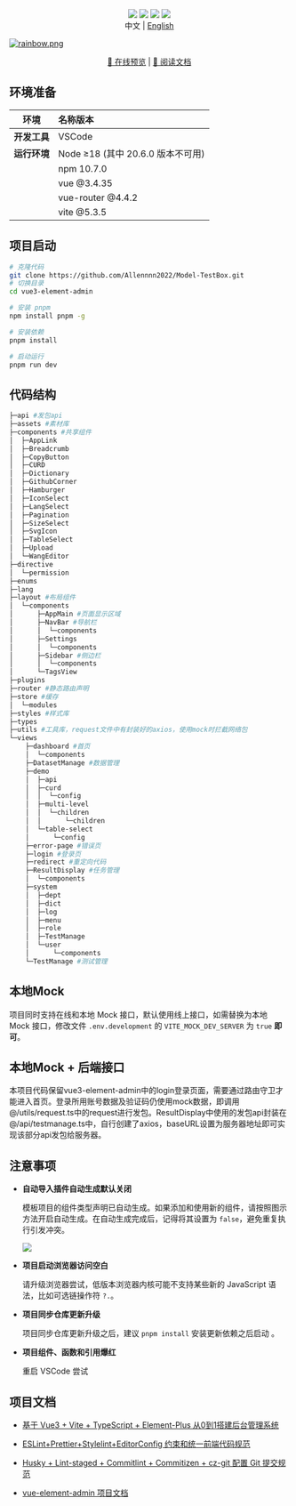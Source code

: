 <div align="center">
    <img src="https://img.shields.io/badge/Vue-3.4.29-brightgreen.svg"/>
    <img src="https://img.shields.io/badge/Vite-5.3.1-green.svg"/>
    <img src="https://img.shields.io/badge/Element Plus-2.7.5-blue.svg"/>
    <img src="https://img.shields.io/badge/license-MIT-green.svg"/>
    <div align="center"> 中文 | <a href="./README.en-US.md">English</div>
</div>

![](https://foruda.gitee.com/images/1708618984641188532/a7cca095_716974.png "rainbow.png")

<div align="center">
  <a target="_blank" href="http://vue3.youlai.tech">👀 在线预览</a> |  <a target="_blank" href="https://juejin.cn/post/7228990409909108793">📖 阅读文档</a>  
</div>

## 环境准备

| 环境                 | 名称版本                                                     | 
| -------------------- | :----------------------------------------------------------- | 
| **开发工具**         | VSCode    | 
| **运行环境**         | Node ≥18 (其中 20.6.0 版本不可用)  | 
|                     | npm 10.7.0    |
|                     | vue @3.4.35 |
|                     |  vue-router @4.4.2 |
|                     | vite @5.3.5 |


## 项目启动

```bash
# 克隆代码
git clone https://github.com/Allennnn2022/Model-TestBox.git
# 切换目录
cd vue3-element-admin

# 安装 pnpm
npm install pnpm -g

# 安装依赖
pnpm install

# 启动运行
pnpm run dev
```



## 代码结构

```bash
├─api #发包api
├─assets #素材库
├─components #共享组件
│  ├─AppLink
│  ├─Breadcrumb
│  ├─CopyButton
│  ├─CURD
│  ├─Dictionary
│  ├─GithubCorner
│  ├─Hamburger
│  ├─IconSelect
│  ├─LangSelect
│  ├─Pagination
│  ├─SizeSelect
│  ├─SvgIcon
│  ├─TableSelect
│  ├─Upload
│  └─WangEditor
├─directive
│  └─permission 
├─enums
├─lang
├─layout #布局组件
│  └─components
│      ├─AppMain #页面显示区域
│      ├─NavBar #导航栏
│      │  └─components
│      ├─Settings
│      │  └─components
│      ├─Sidebar #侧边栏
│      │  └─components
│      └─TagsView
├─plugins
├─router #静态路由声明
├─store #缓存
│  └─modules
├─styles #样式库
├─types
├─utils #工具库，request文件中有封装好的axios，使用mock时拦截网络包
└─views
    ├─dashboard #首页
    │  └─components
    ├─DatasetManage #数据管理
    ├─demo 
    │  ├─api
    │  ├─curd
    │  │  └─config
    │  ├─multi-level
    │  │  └─children
    │  │      └─children
    │  └─table-select
    │      └─config
    ├─error-page #错误页
    ├─login #登录页
    ├─redirect #重定向代码
    ├─ResultDisplay #任务管理
    │  └─components
    ├─system 
    │  ├─dept
    │  ├─dict
    │  ├─log
    │  ├─menu
    │  ├─role
    │  ├─TestManage
    │  └─user
    │      └─components
    └─TestManage #测试管理
```
## 本地Mock

项目同时支持在线和本地 Mock 接口，默认使用线上接口，如需替换为本地 Mock 接口，修改文件 `.env.development` 的 `VITE_MOCK_DEV_SERVER` 为  `true` **即可**。
## 本地Mock + 后端接口

本项目代码保留vue3-element-admin中的login登录页面，需要通过路由守卫才能进入首页。登录所用账号数据及验证码仍使用mock数据，即调用@/utils/request.ts中的request进行发包。ResultDisplay中使用的发包api封装在@/api/testmanage.ts中，自行创建了axios，baseURL设置为服务器地址即可实现该部分api发包给服务器。

## 注意事项

- **自动导入插件自动生成默认关闭**

  模板项目的组件类型声明已自动生成。如果添加和使用新的组件，请按照图示方法开启自动生成。在自动生成完成后，记得将其设置为 `false`，避免重复执行引发冲突。

  ![](https://foruda.gitee.com/images/1687755823137387608/412ea803_716974.png)

- **项目启动浏览器访问空白**

  请升级浏览器尝试，低版本浏览器内核可能不支持某些新的 JavaScript 语法，比如可选链操作符 `?.`。

- **项目同步仓库更新升级**

  项目同步仓库更新升级之后，建议 `pnpm install` 安装更新依赖之后启动 。

- **项目组件、函数和引用爆红**

	重启 VSCode 尝试

## 项目文档

- [基于 Vue3 + Vite + TypeScript + Element-Plus 从0到1搭建后台管理系统](https://blog.csdn.net/u013737132/article/details/130191394)

- [ESLint+Prettier+Stylelint+EditorConfig 约束和统一前端代码规范](https://blog.csdn.net/u013737132/article/details/130190788)
- [Husky + Lint-staged + Commitlint + Commitizen + cz-git 配置 Git 提交规范](https://blog.csdn.net/u013737132/article/details/130191363)
- [vue-element-admin 项目文档](https://panjiachen.github.io/vue-element-admin-site/zh/guide/essentials/layout.html#layout)






